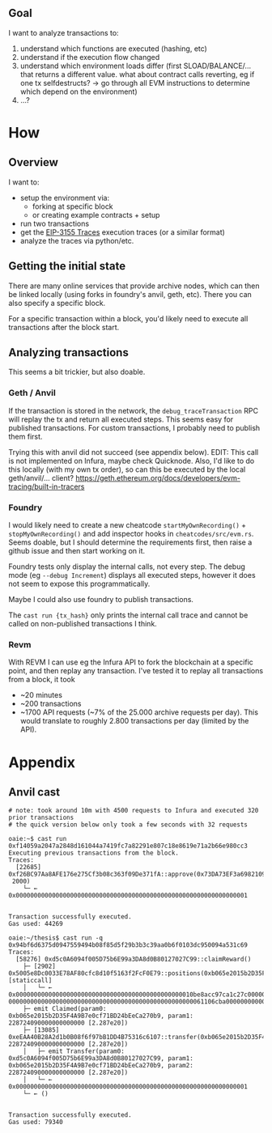 ## Goal

I want to analyze transactions to:

1. understand which functions are executed (hashing, etc)
2. understand if the execution flow changed
3. understand which environment loads differ (first SLOAD/BALANCE/... that returns a different value. what about contract calls reverting, eg if one tx selfdestructs? -> go through all EVM instructions to determine which depend on the environment)
4. ...?


# How

## Overview

I want to:
- setup the environment via:
	- forking at specific block
	- or creating example contracts + setup
- run two transactions
- get the [EIP-3155 Traces](https://eips.ethereum.org/EIPS/eip-3155) execution traces (or a similar format)
- analyze the traces via python/etc.

## Getting the initial state

There are many online services that provide archive nodes, which can then be linked locally (using forks in foundry's anvil, geth, etc). There you can also specify a specific block.

For a specific transaction within a block, you'd likely need to execute all transactions after the block start.

## Analyzing transactions

This seems a bit trickier, but also doable.

### Geth / Anvil

If the transaction is stored in the network, the `debug_traceTransaction` RPC will replay the tx and return all executed steps. This seems easy for published transactions. For custom transactions, I probably need to publish them first.

Trying this with anvil did not succeed (see appendix below). EDIT: This call is not implemented on Infura, maybe check Quicknode. Also, I'd like to do this locally (with my own tx order), so can this be executed by the local geth/anvil/... client?
https://geth.ethereum.org/docs/developers/evm-tracing/built-in-tracers

### Foundry

I would likely need to create a new cheatcode `startMyOwnRecording()` + `stopMyOwnRecording()` and add inspector hooks in `cheatcodes/src/evm.rs`. Seems doable, but I should determine the requirements first, then raise a github issue and then start working on it.

Foundry tests only display the internal calls, not every step. The debug mode (eg `--debug Increment`) displays all executed steps, however it does not seem to expose this programmatically.

Maybe I could also use foundry to publish transactions.

The `cast run {tx_hash}` only prints the internal call trace and cannot be called on non-published transactions I think.


### Revm

With REVM I can use eg the Infura API to fork the blockchain at a specific point, and then replay any transaction.
I've tested it to replay all transactions from a block, it took
- ~20 minutes
- ~200 transactions
- ~1700 API requests (~7% of the 25.000 archive requests per day).
This would translate to roughly 2.800 transactions per day (limited by the API).


# Appendix

## Anvil cast

```
# note: took around 10m with 4500 requests to Infura and executed 320 prior transactions
# the quick version below only took a few seconds with 32 requests

oaie:~$ cast run 0xf14059a2047a2848d161044a7419fc7a82291e807c18e8619e71a2b66e980cc3
Executing previous transactions from the block.
Traces:
  [22685] 0xf26BC97Aa8AFE176e275Cf3b08c363f09De371fA::approve(0x73DA73EF3a6982109c4d5BDb0dB9dd3E3783f313,
 2000)
    └─ ← 0x0000000000000000000000000000000000000000000000000000000000000001


Transaction successfully executed.
Gas used: 44269

oaie:~/thesis$ cast run -q 0x94bf6d6375d0947559494b08f85d5f29b3b3c39aa0b6f0103dc950094a531c69
Traces:
  [58276] 0xd5c0A6094f005D75b6E99a3DA8d0B80127027C99::claimReward()
    ├─ [2902] 0x5005e8Dc0033E78AF80cfc8d10f5163f2FcF0E79::positions(0xb065e2015b2D35F4A9B7e0cf71BD24bEeCa270b9) [staticcall]
    │   └─ ← 0x0000000000000000000000000000000000000000000000010be8acc97ca1c27c000000000000000000000000000000000000000000000000000000000000000100000000000000000000000000000000000000000000000000000000000028590000
000000000000000000000000000000000000000000000000000061106cba0000000000000000000000000000000000000000000000000000000061106cba
    ├─ emit Claimed(param0: 0xb065e2015b2D35F4A9B7e0cf71BD24bEeCa270b9, param1: 228724090000000000000 [2.287e20])
    ├─ [13085] 0xeEAA40B28A2d1b0B08f6f97bB1DD4B75316c6107::transfer(0xb065e2015b2D35F4A9B7e0cf71BD24bEeCa270b9, 228724090000000000000 [2.287e20])
    │   ├─ emit Transfer(param0: 0xd5c0A6094f005D75b6E99a3DA8d0B80127027C99, param1: 0xb065e2015b2D35F4A9B7e0cf71BD24bEeCa270b9, param2: 228724090000000000000 [2.287e20])
    │   └─ ← 0x0000000000000000000000000000000000000000000000000000000000000001
    └─ ← ()


Transaction successfully executed.
Gas used: 79340
```